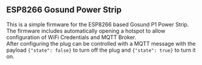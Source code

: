 ﻿## ESP8266 Gosund Power Strip
This is a simple firmware for the ESP8266 based Gosund P1 Power Strip. The firmware includes automatically opening a hotspot to allow configuration of WiFi Credentials and MQTT Broker.  
After configuring the plug can be controlled with a MQTT message with the payload `{"state": false}` to turn off the plug and `{"state": true}` to turn it on.
